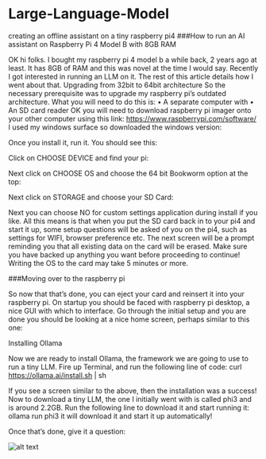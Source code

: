 # Large-Language-Model
creating an offline assistant on a tiny raspberry pi4
###How to run an AI assistant on Raspberry Pi 4 Model B with 8GB RAM

OK hi folks. I bought my raspberry pi 4 model b a while back, 2 years ago at least. It has 8GB of RAM and this was novel at the time I would say.
Recently I got interested in running an LLM on it. The rest of this article details how I went about that.
Upgrading from 32bit to 64bit architecture
So the necessary prerequisite was to upgrade my raspberry pi’s outdated architecture. 
What you will need to do this is:
•	A separate computer with
•	An SD card reader
OK you will need to download raspberry pi imager onto your other computer using this link:
https://www.raspberrypi.com/software/
I used my windows surface so downloaded the windows version:
 
Once you install it, run it.
You should see this:
 

Click on CHOOSE DEVICE and find your pi:
 

Next click on CHOOSE OS and choose the 64 bit Bookworm option at the top:
 
Next click on STORAGE and choose your SD Card:
 

Next you can choose NO for custom settings application during install if you like. All this means is that when you put the SD card back in to your pi4 and start it up, some setup questions will be asked of you on the pi4, such as settings for WIFI, browser preference etc.
The next screen will be a prompt reminding you that all existing data on the card will be erased. Make sure you have backed up anything you want before proceeding to continue! Writing the OS to the card may take 5 minutes or more.

###Moving over to the raspberry pi

So now that that’s done, you can eject your card and reinsert it into your raspberry pi. On startup you should be faced with raspberry pi desktop, a nice GUI with which to interface. Go through the initial setup and you are done you should be looking at a nice home screen, perhaps similar to this one:
 

Installing Ollama

Now we are ready to install Ollama, the framework we are going to use to run a tiny LLM.
Fire up Terminal, and run the following line of code:
curl https://ollama.ai/install.sh | sh

 
If you see a screen similar to the above, then the installation was a success!
Now to download a tiny LLM, the one I initially went with is called phi3 and is around 2.2GB.
Run the following line to download it and start running it:
ollama run phi3
it will download it and start it up automatically!

Once that’s done, give it a question:

![alt text](https://github.com/[Usul1980]/[Large-Language-Model-]/main/recording.mp4?raw=true)






